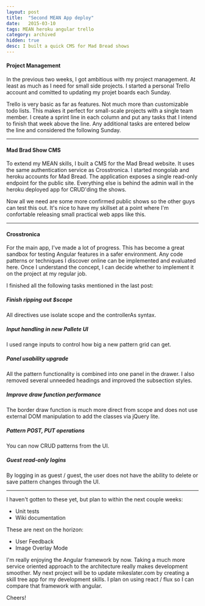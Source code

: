```yaml
---
layout: post
title:  "Second MEAN App deploy"
date:   2015-03-10
tags: MEAN heroku angular trello
category: archived
hidden: true
desc: I built a quick CMS for Mad Bread shows
---
```


#### Project Management

In the previous two weeks, I got ambitious with my project management. At least as much as I need for small side projects. I started a personal Trello account and comitted to updating my projet boards each Sunday.

Trello is very basic as far as features. Not much more than customizable todo lists. This makes it perfect for small-scale projects with a single team member. I create a sprint line in each column and put any tasks that I intend to finish that week above the line. Any additional tasks are entered below the line and considered the following Sunday.

<hr>

#### Mad Brad Show CMS

To extend my MEAN skills, I built a CMS for the Mad Bread website. It uses the same authentication service as Crosstronica. I started mongolab and heroku accounts for Mad Bread. The application exposes a single read-only endpoint for the public site. Everything else is behind the admin wall in the heroku deployed app for CRUD'ding the shows.

Now all we need are some more confirmed public shows so the other guys can test this out. It's nice to have my skillset at a point where I'm confortable releasing small practical web apps like this.

<hr>

#### Crosstronica

For the main app, I've made a lot of progress. This has become a great sandbox for testing Angular features in a safer environment. Any code patterns or techniques I discover online can be implemented and evaluated here. Once I understand the concept, I can decide whether to implement it on the project at my regular job.

I finished all the following tasks mentioned in the last post:

##### Finish ripping out $scope

All directives use isolate scope and the controllerAs syntax.

##### Input handling in new Pallete UI

I used range inputs to control how big a new pattern grid can get.

##### Panel usability upgrade

All the pattern functionality is combined into one panel in the drawer. I also removed several unneeded headings and improved the subsection styles.

##### Improve draw function performance

The border draw function is much more direct from scope and does not use external DOM manipulation to add the classes via jQuery lite.

##### Pattern POST, PUT operations

You can now CRUD patterns from the UI.

##### Guest read-only logins

By logging in as guest / guest, the user does not have the ability to delete or save pattern changes through the UI.

<hr>

I haven't gotten to these yet, but plan to within the next couple weeks:

- Unit tests
- Wiki documentation

These are next on the horizon:

- User Feedback
- Image Overlay Mode

I'm really enjoying the Angular framework by now. Taking a much more service oriented approach to the architecture really makes development smoother. My next project will be to update mikeslater.com by creating a skill tree app for my development skills. I plan on using react / flux so I can compare that framework with angular.

Cheers!
